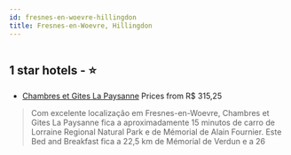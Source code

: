 ```yaml
---
id: fresnes-en-woevre-hillingdon
title: Fresnes-en-Woevre, Hillingdon
---
```


<center><img src="https://i.travelapi.com/hotels/46000000/45310000/45302500/45302457/77b146e8_z.jpg" alt="" /></center>


##  1 star hotels - ⭐️

-    [Chambres et Gites La Paysanne](https://www.hurb.com/br/aud/https://www.hurb.com/br/hotels/fresnes-en-woevre/chambres-et-gites-la-paysanne-HT-CK4L?cmp=18055) Prices from R$ 315,25
   > Com excelente localização em Fresnes-en-Woevre, Chambres et Gites La Paysanne fica a aproximadamente 15 minutos de carro de Lorraine Regional Natural Park e de Mémorial de Alain Fournier.  Este Bed and Breakfast fica a 22,5 km de Mémorial de Verdun e a 26
